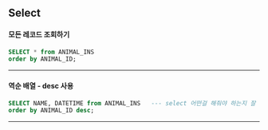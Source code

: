 ## Select

#### 모든 레코드 조회하기
~~~sql
SELECT * from ANIMAL_INS
order by ANIMAL_ID;
~~~
--------------------------------------------
#### 역순 배열 - desc 사용
~~~sql
SELECT NAME, DATETIME from ANIMAL_INS   --- select 어떤걸 해줘야 하는지 잘 보기
order by ANIMAL_ID desc;
~~~
---------------------------
